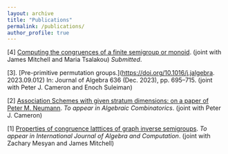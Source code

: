 ```yaml
---
layout: archive
title: "Publications"
permalink: /publications/
author_profile: true
---
```


[4] [Computing the congruences of a finite semigroup or monoid](https://arxiv.org/abs/2302.06295). (joint with James Mitchell and Maria Tsalakou) *Submitted*.

[3]. [Pre-primitive permutation groups.](https://doi.org/10.1016/j.jalgebra.
2023.09.012) In: Journal of Algebra 636 (Dec. 2023), pp. 695–715. (joint with Peter J. Cameron and Enoch Suleiman)

[2] [Association Schemes with given stratum dimensions: on a paper of Peter M. Neumann](https://arxiv.org/abs/2208.04049). *To appear in Algebraic Combinatorics*. (joint with Peter J. Cameron)

[1] [Properties of congruence latttices of graph inverse semigroups](https://arxiv.org/abs/2108.08277). *To appear in International Journal of Algebra and Computation*. (joint with Zachary Mesyan and James Mitchell)
